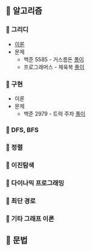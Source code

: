 ## 📌 알고리즘
### 📑 그리디
* [이론](https://github.com/hufs71/code-study/blob/master/python/01%20Greedy%20Algorithm/README.md)
* 문제
  * 백준 5585 - 거스름돈 [풀이](https://github.com/hufs71/code-study/blob/master/python/01%20Greedy%20Algorithm/5585.py)
  * 프로그래머스 - 체육복 [풀이](https://github.com/hufs71/code-study/blob/master/python/01%20Greedy%20Algorithm/%EC%B2%B4%EC%9C%A1%EB%B3%B5.py)
### 📑 구현
* 이론
* 문제
  * 백준 2979 - 트럭 주차 [풀이](https://github.com/hufs71/code-study/tree/master/python/02%20%EA%B5%AC%ED%98%84)
### 📑 DFS, BFS
### 📑 정렬
### 📑 이진탐색
### 📑 다이나믹 프로그래밍
### 📑 최단 경로
### 📑 기타 그래프 이론

## 📌 문법
